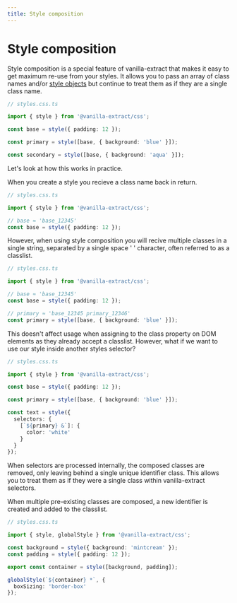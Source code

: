 ```yaml
---
title: Style composition
---
```


# Style composition

Style composition is a special feature of vanilla-extract that makes it easy to get maximum re-use from your styles.
It allows you to pass an array of class names and/or [style objects](/documentation/style-object/) but continue to treat them as if they are a single class name.

```ts
// styles.css.ts

import { style } from '@vanilla-extract/css';

const base = style({ padding: 12 });

const primary = style([base, { background: 'blue' }]);

const secondary = style([base, { background: 'aqua' }]);
```

Let's look at how this works in practice.

When you create a style you recieve a class name back in return.

```ts
// styles.css.ts

import { style } from '@vanilla-extract/css';

// base ≈ 'base_12345'
const base = style({ padding: 12 });
```

However, when using style composition you will recive multiple classes in a single string, separated by a single space ' ' character, often referred to as a classlist.

```ts
// styles.css.ts

import { style } from '@vanilla-extract/css';

// base ≈ 'base_12345'
const base = style({ padding: 12 });

// primary ≈ 'base_12345 primary_12346'
const primary = style([base, { background: 'blue' }]);
```

This doesn't affect usage when assigning to the class property on DOM elements as they already accept a classlist.
However, what if we want to use our style inside another styles selector?

```ts
// styles.css.ts

import { style } from '@vanilla-extract/css';

const base = style({ padding: 12 });

const primary = style([base, { background: 'blue' }]);

const text = style({
  selectors: {
    [`${primary} &`]: {
      color: 'white'
    }
  }
});
```

When selectors are processed internally, the composed classes are removed, only leaving behind a single unique identifier class.
This allows you to treat them as if they were a single class within vanilla-extract selectors.

When multiple pre-existing classes are composed, a new identifier is created and added to the classlist.

```ts
// styles.css.ts

import { style, globalStyle } from '@vanilla-extract/css';

const background = style({ background: 'mintcream' });
const padding = style({ padding: 12 });

export const container = style([background, padding]);

globalStyle(`${container} *`, {
  boxSizing: 'border-box'
});
```
